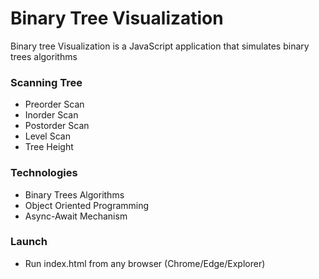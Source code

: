 # Binary Tree Visualization

Binary tree Visualization is a JavaScript application that simulates binary trees algorithms

### Scanning Tree

- Preorder Scan
- Inorder Scan
- Postorder Scan
- Level Scan
- Tree Height

### Technologies

- Binary Trees Algorithms
- Object Oriented Programming
- Async-Await Mechanism

### Launch

- Run index.html from any browser (Chrome/Edge/Explorer)

